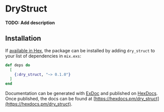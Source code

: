 # DryStruct

**TODO: Add description**

## Installation

If [available in Hex](https://hex.pm/docs/publish), the package can be installed
by adding `dry_struct` to your list of dependencies in `mix.exs`:

```elixir
def deps do
  [
    {:dry_struct, "~> 0.1.0"}
  ]
end
```

Documentation can be generated with [ExDoc](https://github.com/elixir-lang/ex_doc)
and published on [HexDocs](https://hexdocs.pm). Once published, the docs can
be found at [https://hexdocs.pm/dry_struct](https://hexdocs.pm/dry_struct).

